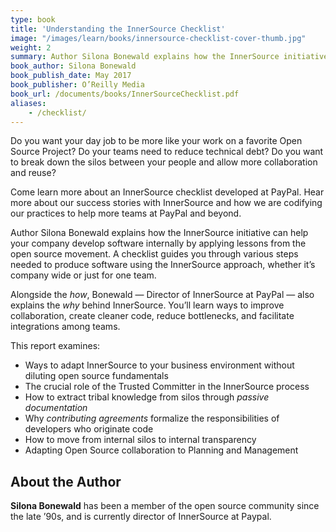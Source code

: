 ```yaml
---
type: book
title: 'Understanding the InnerSource Checklist'
image: "/images/learn/books/innersource-checklist-cover-thumb.jpg"
weight: 2
summary: Author Silona Bonewald explains how the InnerSource initiative can help your company develop software internally by applying lessons from the open source movement. A checklist guides you through various steps needed to produce software using the InnerSource approach, whether it’s company wide or just for one team.
book_author: Silona Bonewald
book_publish_date: May 2017
book_publisher: O’Reilly Media
book_url: /documents/books/InnerSourceChecklist.pdf
aliases:
    - /checklist/
---
```


Do you want your day job to be more like your work on a favorite Open Source Project? Do your teams need to reduce technical debt?  Do you want to break down the silos between your people and allow more collaboration and reuse?

Come learn more about an InnerSource checklist developed at PayPal.  Hear more about our success stories with InnerSource and how we are codifying our practices to help more teams at PayPal and beyond.

Author Silona Bonewald explains how the InnerSource initiative can help your company develop software internally by applying lessons from the open source movement. A checklist guides you through various steps needed to produce software using the InnerSource approach, whether it’s company wide or just for one team.

Alongside the _how_, Bonewald — Director of InnerSource at PayPal — also explains the _why_ behind InnerSource. You’ll learn ways to improve collaboration, create cleaner code, reduce bottlenecks, and facilitate integrations among teams.

This report examines:

* Ways to adapt InnerSource to your business environment without diluting open source fundamentals
* The crucial role of the Trusted Committer in the InnerSource process
* How to extract tribal knowledge from silos through _passive documentation_
* Why _contributing agreements_ formalize the responsibilities of developers who originate code
* How to move from internal silos to internal transparency
* Adapting Open Source collaboration to Planning and Management

## About the Author

**Silona Bonewald** has been a member of the open source community since the late ’90s, and is currently director of InnerSource at Paypal.
